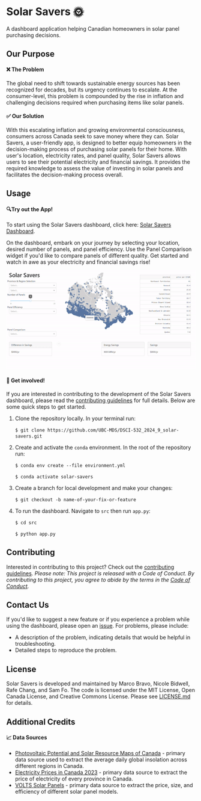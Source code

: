 # Solar Savers 🌞 

A dashboard application helping Canadian homeowners in solar panel purchasing decisions.

## Our Purpose 

#### ❌ The Problem

The global need to shift towards sustainable energy sources has been recognized for decades, but its urgency continues to escalate. At the consumer-level, this problem is compounded by the rise in inflation and challenging decisions required when purchasing items like solar panels.

#### ✅ Our Solution
With this escalating inflation and growing environmental consciousness, consumers across Canada seek to save money where they can. Solar Savers, a user-friendly app, is designed to better equip homeowners in the decision-making process of purchasing solar panels for their home. With user's location, electricity rates, and panel quality, Solar Savers allows users to see their potential electricity and financial savings. It provides the required knowledge to assess the value of investing in solar panels and facilitates the decision-making process overall. 

## Usage

#### 🔍Try out the App!

To start using the Solar Savers dashboard, click here: [Solar Savers Dashboard](https://dsci-532-2024-9-solar-savers.onrender.com/). 

On the dashboard, embark on your journey by selecting your location, desired number of panels, and panel efficiency. Use the Panel Comparison widget if you'd like to compare panels of different quality. Get started and watch in awe as your electricity and financial savings rise!

![Demo](img/demo.gif)

#### 🌱 Get involved!

If you are interested in contributing to the development of the Solar Savers dashboard, please read the [contributing guidelines](CONTRIBUTING.md) for full details. Below are some quick steps to get started. 

1. Clone the repository locally. In your terminal run:

    ```console
    $ git clone https://github.com/UBC-MDS/DSCI-532_2024_9_solar-savers.git
    ```

2. Create and activate the `conda` environment. In the root of the repository run:
    ```console
    $ conda env create --file environment.yml
    ```

    ```console
    $ conda activate solar-savers
    ```

3. Create a branch for local development and make your changes:

    ```console
    $ git checkout -b name-of-your-fix-or-feature
    ```

4. To run the dashboard. Navigate to `src` then run `app.py`: 

    ```console
    $ cd src
    ```
    ```console
    $ python app.py
    ```

## Contributing

Interested in contributing to this project? Check out the [contributing guidelines](CONTRIBUTING.md). *Please note: This project is released with a Code of Conduct. By contributing to this project, you agree to abide by the terms in the [Code of Conduct](CODE_OF_CONDUCT.md).* 

## Contact Us

If you'd like to suggest a new feature or if you experience a problem while using the dashboard, please open an [issue](https://github.com/UBC-MDS/DSCI-532_2024_9_solar-savers/issues). For problems, please include: 

- A description of the problem, indicating details that would be helpful in troubleshooting.
- Detailed steps to reproduce the problem.

## License

Solar Savers is developed and maintained by Marco Bravo, Nicole Bidwell, Rafe Chang, and Sam Fo. The code is licensed under the MIT License, Open Canada License, and Creative Commons License. Please see [LICENSE.md](LICENSE.md) for details.  

## Additional Credits

#### 📈 Data Sources 

- [Photovoltaic Potential and Solar Resource Maps of Canada](https://open.canada.ca/data/en/dataset/8b434ac7-aedb-4698-90df-ba77424a551f/resource/b4b8ede1-512c-4e6f-92af-d0ff38cf4de5) - primary data source used to extract the average daily global insolation across different regions in Canada.  
- [Electricity Prices in Canada 2023](https://www.energyhub.org/electricity-prices/#) - primary data source to extract the price of electricity of every province in Canada.
- [VOLTS Solar Panels](https://volts.ca/collections/solar-panels) - primary data source to extract the price, size, and efficiency of different solar panel models.